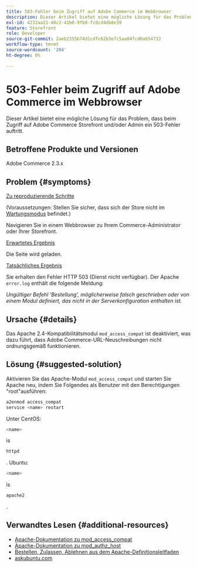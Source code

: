 ```yaml
---
title: 503-Fehler beim Zugriff auf Adobe Commerce im Webbrowser
description: Dieser Artikel bietet eine mögliche Lösung für das Problem, dass beim Zugriff auf Adobe Commerce Storefront und/oder Admin ein 503-Fehler auftritt.
exl-id: 4232aa21-40c2-41b0-9fb0-fc8cd4db8e39
feature: Storefront
role: Developer
source-git-commit: 2aeb2355b74d1cdfc62b5e7c5aa04fcd0a654733
workflow-type: tm+mt
source-wordcount: '204'
ht-degree: 0%

---
```


# 503-Fehler beim Zugriff auf Adobe Commerce im Webbrowser

Dieser Artikel bietet eine mögliche Lösung für das Problem, dass beim Zugriff auf Adobe Commerce Storefront und/oder Admin ein 503-Fehler auftritt.

## Betroffene Produkte und Versionen

Adobe Commerce 2.3.x

## Problem {#symptoms}

<u>Zu reproduzierende Schritte</u>

(Voraussetzungen: Stellen Sie sicher, dass sich der Store nicht im [Wartungsmodus](https://experienceleague.adobe.com/en/docs/commerce-operations/configuration-guide/cli/set-mode#config-mode-show) befindet.)

Navigieren Sie in einem Webbrowser zu Ihrem Commerce-Administrator oder Ihrer Storefront.

<u>Erwartetes Ergebnis</u>

Die Seite wird geladen.

<u>Tatsächliches Ergebnis</u>

Sie erhalten den Fehler HTTP 503 (Dienst nicht verfügbar). Der Apache `error.log` enthält die folgende Meldung:

*Ungültiger Befehl &#39;Bestellung&#39;, möglicherweise falsch geschrieben oder von einem Modul definiert, das nicht in der Serverkonfiguration enthalten ist.*

## Ursache {#details}

Das Apache 2.4-Kompatibilitätsmodul `mod_access_compat` ist deaktiviert, was dazu führt, dass Adobe Commerce-URL-Neuschreibungen nicht ordnungsgemäß funktionieren.

## Lösung {#suggested-solution}

Aktivieren Sie das Apache-Modul `mod_access_compat` und starten Sie Apache neu, indem Sie Folgendes als Benutzer mit den Berechtigungen &quot;root&quot;ausführen:

```bash
a2enmod access_compat
service <name> restart
```

Unter CentOS:

```bash
<name>
```

is

```bash
httpd
```

. Ubuntu:

```bash
<name>
```

is

```bash
apache2
```

.

## Verwandtes Lesen {#additional-resources}

* [Apache-Dokumentation zu mod\_access\_compat](https://httpd.apache.org/docs/current/mod/mod_access_compat.html)
* [Apache-Dokumentation zu mod\_authz\_host](https://httpd.apache.org/docs/current/mod/mod_authz_host.html)
* [Bestellen, Zulassen, Ablehnen aus dem Apache-Definitionsleitfaden](https://docstore.mik.ua/orelly/linux/apache/ch05_06.htm)
* [askubuntu.com](https://askubuntu.com/questions/335228/changes-in-apache-config-between-12-04-2-and-12-04-3-lts)
